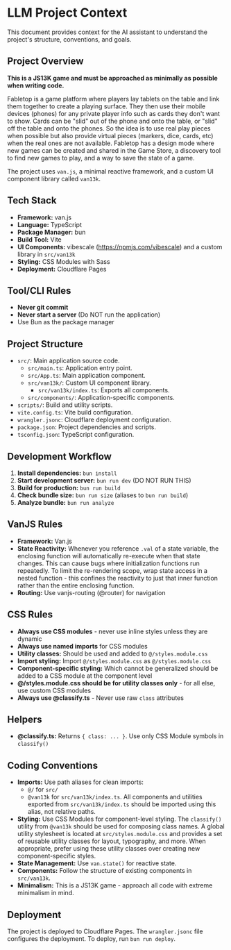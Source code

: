 # LLM Project Context

This document provides context for the AI assistant to understand the project's structure, conventions, and goals.

## Project Overview

**This is a JS13K game and must be approached as minimally as possible when writing code.**

Fabletop is a game platform where players lay tablets on the table and link them together to create a playing surface. They then use their mobile devices (phones) for any private player info such as cards they don't want to show. Cards can be "slid" out of the phone and onto the table, or "slid" off the table and onto the phones. So the idea is to use real play pieces when possible but also provide virtual pieces (markers, dice, cards, etc) when the real ones are not available. Fabletop has a design mode where new games can be created and shared in the Game Store, a discovery tool to find new games to play, and a way to save the state of a game.

The project uses `van.js`, a minimal reactive framework, and a custom UI component library called `van13k`.

## Tech Stack

- **Framework:** van.js
- **Language:** TypeScript
- **Package Manager:** bun
- **Build Tool:** Vite
- **UI Components:** vibescale (https://npmjs.com/vibescale) and a custom library in `src/van13k`
- **Styling:** CSS Modules with Sass
- **Deployment:** Cloudflare Pages

## Tool/CLI Rules

- **Never git commit**
- **Never start a server** (Do NOT run the application)
- Use Bun as the package manager

## Project Structure

- `src/`: Main application source code.
  - `src/main.ts`: Application entry point.
  - `src/App.ts`: Main application component.
  - `src/van13k/`: Custom UI component library.
    - `src/van13k/index.ts`: Exports all components.
  - `src/components/`: Application-specific components.
- `scripts/`: Build and utility scripts.
- `vite.config.ts`: Vite build configuration.
- `wrangler.jsonc`: Cloudflare deployment configuration.
- `package.json`: Project dependencies and scripts.
- `tsconfig.json`: TypeScript configuration.

## Development Workflow

1.  **Install dependencies:** `bun install`
2.  **Start development server:** `bun run dev` (DO NOT RUN THIS)
3.  **Build for production:** `bun run build`
4.  **Check bundle size:** `bun run size` (aliases to `bun run build`)
5.  **Analyze bundle:** `bun run analyze`

## VanJS Rules

- **Framework:** Van.js
- **State Reactivity:** Whenever you reference `.val` of a state variable, the enclosing function will automatically re-execute when that state changes. This can cause bugs where initialization functions run repeatedly. To limit the re-rendering scope, wrap state access in a nested function - this confines the reactivity to just that inner function rather than the entire enclosing function.
- **Routing:** Use vanjs-routing (@router) for navigation

## CSS Rules

- **Always use CSS modules** - never use inline styles unless they are dynamic
- **Always use named imports** for CSS modules
- **Utility classes:** Should be used and added to `@/styles.module.css`
- **Import styling:** Import `@/styles.module.css` as `@/styles.module.css`
- **Component-specific styling:** Which cannot be generalized should be added to a CSS module at the component level
- **@/styles.module.css should be for utility classes only** - for all else, use custom CSS modules
- **Always use @classify.ts** - Never use raw `class` attributes

## Helpers

- **@classify.ts:** Returns `{ class: ... }`. Use only CSS Module symbols in `classify()`

## Coding Conventions

- **Imports:** Use path aliases for clean imports:
  - `@/` for `src/`
  - `@van13k` for `src/van13k/index.ts`. All components and utilities exported from `src/van13k/index.ts` should be imported using this alias, not relative paths.
- **Styling:** Use CSS Modules for component-level styling. The `classify()` utility from `@van13k` should be used for composing class names. A global utility stylesheet is located at `src/styles.module.css` and provides a set of reusable utility classes for layout, typography, and more. When appropriate, prefer using these utility classes over creating new component-specific styles.
- **State Management:** Use `van.state()` for reactive state.
- **Components:** Follow the structure of existing components in `src/van13k`.
- **Minimalism:** This is a JS13K game - approach all code with extreme minimalism in mind.

## Deployment

The project is deployed to Cloudflare Pages. The `wrangler.jsonc` file configures the deployment. To deploy, run `bun run deploy`.
